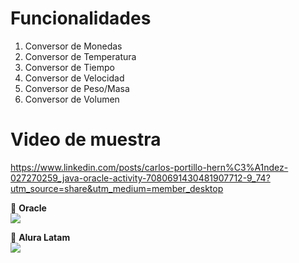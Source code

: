 # Funcionalidades
1) Conversor de Monedas
2) Conversor de Temperatura
3) Conversor de Tiempo 
4) Conversor de Velocidad
5) Conversor de Peso/Masa
6) Conversor de Volumen

 # Video de muestra

 https://www.linkedin.com/posts/carlos-portillo-hern%C3%A1ndez-027270259_java-oracle-activity-7080691430481907712-9_74?utm_source=share&utm_medium=member_desktop


🧡 <strong>Oracle</strong></br>
<a href="https://www.linkedin.com/company/oracle/" target="_blank">
<img src="https://img.shields.io/badge/-LinkedIn-%230077B5?style=for-the-badge&logo=linkedin&logoColor=white" target="_blank"></a>

💙 <strong>Alura Latam</strong></br>
<a href="https://www.linkedin.com/company/alura-latam/mycompany/" target="_blank">
<img src="https://img.shields.io/badge/-LinkedIn-%230077B5?style=for-the-badge&logo=linkedin&logoColor=white" target="_blank"></a>
